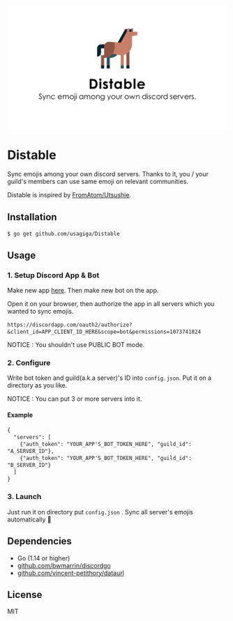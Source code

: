![distable](distable.png)

# Distable
Sync emojis among your own discord servers.
Thanks to it, you / your guild's members can use same emoji on relevant communities.

Distable is inspired by [FromAtom/Utsushie](https://github.com/FromAtom/Utsushie).

## Installation

```shell script
$ go get github.com/usagiga/Distable
```

## Usage

### 1. Setup Discord App & Bot

Make new app [here](https://discordapp.com/developers/applications).
Then make new bot on the app.

Open it on your browser, then authorize the app in all servers which you wanted to sync emojis.

```
https://discordapp.com/oauth2/authorize?&client_id=APP_CLIENT_ID_HERE&scope=bot&permissions=1073741824
```

NOTICE : You shouldn't use PUBLIC BOT mode.


### 2. Configure

Write bot token and guild(a.k.a server)'s ID into `config.json`.
Put it on a directory as you like.

NOTICE : You can put 3 or more servers into it.

#### Example

```json:example
{
  "servers": [
    {"auth_token": "YOUR_APP'S_BOT_TOKEN_HERE", "guild_id": "A_SERVER_ID"},
    {"auth_token": "YOUR_APP'S_BOT_TOKEN_HERE", "guild_id": "B_SERVER_ID"}
  ]
}
```

### 3. Launch

Just run it on directory put `config.json` .
Sync all server's emojis automatically :tada:

## Dependencies

- Go (1.14 or higher)
- [github.com/bwmarrin/discordgo](https://github.com/bwmarrin/discordgo)
- [github.com/vincent-petithory/dataurl](https://github.com/vincent-petithory/dataurl)

## License

MIT
